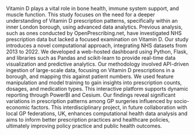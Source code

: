 Vitamin D plays a vital role in bone health, immune system support, and muscle function. This study focuses on  the need for a deeper understanding of Vitamin D prescription patterns, specifically within an inner London borough, using advanced data analytics.
Previous analysis, such as ones conducted by OpenPrescribing.net, have investigated NHS prescription data but lacked a focused examination on Vitamin D. Our study introduces a novel computational approach, integrating NHS datasets from 2013 to 2022. We developed a web-hosted dashboard using Python, Flask, and libraries such as Pandas and scikit-learn to provide real-time data visualization and predictive analytics.
Our methodology involved API-driven ingestion of large-scale data, focusing on Vitamin D prescriptions in a borough, and mapping this against patient numbers. We used feature manipulation and model training to gain insights into prescription counts, dosages, and medication types. This interactive platform supports dynamic reporting through PowerBI and Cesium. 
Our findings reveal significant variations in prescription patterns among GP surgeries influenced by socio-economic factors. This interdisciplinary project, in future collaboration with local GP federations, UK, enhances computational health data analysis and aims to inform better prescription practices and healthcare policies, ultimately improving policy practice and public health outcomes.
